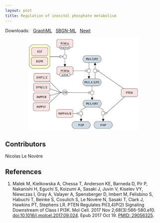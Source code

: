 ```yaml
---
layout: post
title: Regulation of inositol phosphate metabolism
---
```


Downloads: &nbsp; 
[GraphML](../downloads/F009-phosphoinositides.graphml) &nbsp;
[SBGN-ML](../downloads/F009-phosphoinositides_SBGNv02.sbgn) &nbsp;
[Newt](http://web.newteditor.org/?URL=http://metabolismregulation.org/downloads/F009-phosphoinositides_newt.sbgn) &nbsp;
<p align="middle"><a href="/inos/"><img id="image" src="/downloads/F009-phosphoinositides.png" width="360"/></a></p>

## Contributors 

Nicolas Le Novère  

## References

1. Malek M, Kielkowska A, Chessa T, Anderson KE, Barneda D, Pir P, Nakanishi H, Eguchi S, Koizumi A, Sasaki J, Juvin V, Kiselev VY, Niewczas I, Gray A, Valayer A, Spensberger D, Imbert M, Felisbino S, Habuchi T, Beinke S, Cosulich S, Le Novère N, Sasaki T, Clark J, Hawkins PT, Stephens LR. PTEN Regulates PI(3,4)P(2)  Signaling Downstream of Class I PI3K. Mol Cell. 2017 Nov 2;68(3):566-580.e10. [doi:10.1016/j.molcel.2017.09.024](https://dx.doi.org/10.1016/j.molcel.2017.09.024). Epub 2017 Oct 19. [PMID: 29056325](https://www.ncbi.nlm.nih.gov/pubmed/29056325).
